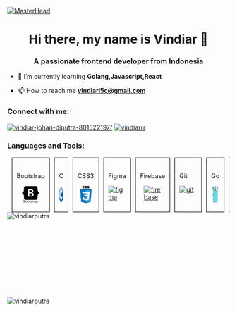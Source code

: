 [![MasterHead](https://i.ibb.co/GCdGNtL/modern-green-coming-soon-Banner-Landscape.gif)](https://github.com/vindiarputra)

<h1 align="center">Hi there, my name is Vindiar 👋</h1>
<h3 align="center">A passionate frontend developer from Indonesia</h3>

- 🌱 I’m currently learning **Golang,Javascript,React**

- 📫 How to reach me **vindiari5c@gmail.com**

<h3 align="left">Connect with me:</h3>
<p align="left">
<a href="https://linkedin.com/in/vindiar-johan-diputra-801522197/" target="blank"><img align="center" src="https://raw.githubusercontent.com/rahuldkjain/github-profile-readme-generator/master/src/images/icons/Social/linked-in-alt.svg" alt="vindiar-johan-diputra-801522197/" height="30" width="40" /></a>
<a href="https://instagram.com/vindiarrr" target="blank"><img align="center" src="https://raw.githubusercontent.com/rahuldkjain/github-profile-readme-generator/master/src/images/icons/Social/instagram.svg" alt="vindiarrr" height="30" width="40" /></a>
</p>
<h3 align="left">Languages and Tools:</h3>
<table style="border-collapse: separate; border-spacing: 10px 0; margin: 0 auto;">
    <tr>
        <td style="padding: 10px; border: 1px solid black;">
            <p>Bootstrap</p>
            <a href="https://getbootstrap.com" target="_blank" rel="noreferrer">
                <img src="https://raw.githubusercontent.com/devicons/devicon/master/icons/bootstrap/bootstrap-plain-wordmark.svg" alt="bootstrap" width="40" height="40" style="display: block; margin: 0 auto;" />
            </a>
        </td>
        <td style="padding: 10px; border: 1px solid black;">
            <p>C</p>
            <a href="https://www.cprogramming.com/" target="_blank" rel="noreferrer">
                <img src="https://raw.githubusercontent.com/devicons/devicon/master/icons/c/c-original.svg" alt="c" width="40" height="40" style="display: block; margin: 0 auto;" />
            </a>
        </td>
        <td style="padding: 10px; border: 1px solid black;">
            <p>CSS3</p>
            <a href="https://www.w3schools.com/css/" target="_blank" rel="noreferrer">
                <img src="https://raw.githubusercontent.com/devicons/devicon/master/icons/css3/css3-original-wordmark.svg" alt="css3" width="40" height="40" style="display: block; margin: 0 auto;" />
            </a>
        </td>
        <td style="padding: 10px; border: 1px solid black;">
            <p>Figma</p>
            <a href="https://www.figma.com/" target="_blank" rel="noreferrer">
                <img src="https://www.vectorlogo.zone/logos/figma/figma-icon.svg" alt="figma" width="40" height="40" style="display: block; margin: 0 auto;" />
            </a>
        </td>
        <td style="padding: 10px; border: 1px solid black;">
            <p>Firebase</p>
            <a href="https://firebase.google.com/" target="_blank" rel="noreferrer">
                <img src="https://www.vectorlogo.zone/logos/firebase/firebase-icon.svg" alt="firebase" width="40" height="40" style="display: block; margin: 0 auto;" />
            </a>
        </td>
        <td style="padding: 10px; border: 1px solid black;">
            <p>Git</p>
            <a href="https://git-scm.com/" target="_blank" rel="noreferrer">
                <img src="https://www.vectorlogo.zone/logos/git-scm/git-scm-icon.svg" alt="git" width="40" height="40" style="display: block; margin: 0 auto;" />
            </a>
        </td>
        <td style="padding: 10px; border: 1px solid black;">
            <p>Go</p>
            <a href="https://golang.org" target="_blank" rel="noreferrer">
                <img src="https://raw.githubusercontent.com/devicons/devicon/master/icons/go/go-original.svg" alt="go" width="40" height="40" style="display: block; margin: 0 auto;" />
            </a>
        </td>
        <td style="padding: 10px; border: 1px solid black;">
            <p>HTML5</p>
            <a href="https://www.w3.org/html/" target="_blank" rel="noreferrer">
                <img src="https://raw.githubusercontent.com/devicons/devicon/master/icons/html5/html5-original-wordmark.svg" alt="html5" width="40" height="40" style="display: block; margin: 0 auto;" />
            </a>
        </td>
        <td style="padding: 10px; border: 1px solid black;">
            <p>JavaScript</p>
            <a href="https://developer.mozilla.org/en-US/docs/Web/JavaScript" target="_blank" rel="noreferrer">
                <img src="https://raw.githubusercontent.com/devicons/devicon/master/icons/javascript/javascript-original.svg" alt="javascript" width="40" height="40" style="display: block; margin: 0 auto;" />
            </a>
        </td>
        <td style="padding: 10px; border: 1px solid black;">
            <p>Materialize</p>
            <a href="https://materializecss.com/" target="_blank" rel="noreferrer">
                <img src="https://raw.githubusercontent.com/prplx/svg-logos/5585531d45d294869c4eaab4d7cf2e9c167710a9/svg/materialize.svg" alt="materialize" width="40" height="40" style="display: block; margin: 0 auto;" />
            </a>
        </td>
        <td style="padding: 10px; border: 1px solid black;">
            <p>NestJS</p>
            <a href="https://nestjs.com/" target="_blank" rel="noreferrer">
                <img src="https://raw.githubusercontent.com/devicons/devicon/master/icons/nestjs/nestjs-plain.svg" alt="nestjs" width="40" height="40" style="display: block; margin: 0 auto;" />
            </a>
        </td>
        <td style="padding: 10px; border: 1px solid black;">
            <p>Next.js</p>
            <a href="https://nextjs.org/" target="_blank" rel="noreferrer">
                <img src="https://cdn.worldvectorlogo.com/logos/nextjs-2.svg" alt="nextjs" width="40" height="40" style="display: block; margin: 0 auto;" />
            </a>
        </td>
        <td style="padding: 10px; border: 1px solid black;">
            <p>Node.js</p>
            <a href="https://nodejs.org" target="_blank" rel="noreferrer">
                <img src="https://raw.githubusercontent.com/devicons/devicon/master/icons/nodejs/nodejs-original-wordmark.svg" alt="nodejs" width="40" height="40" style="display: block; margin: 0 auto;" />
            </a>
        </td>
        <td style="padding: 10px; border: 1px solid black;">
            <p>Oracle</p>
            <a href="https://www.oracle.com/" target="_blank" rel="noreferrer">
                <img src="https://raw.githubusercontent.com/devicons/devicon/master/icons/oracle/oracle-original.svg" alt="oracle" width="40" height="40" style="display: block; margin: 0 auto;" />
            </a>
        </td>
        <td style="padding: 10px; border: 1px solid black;">
            <p>PostgreSQL</p>
            <a href="https://www.postgresql.org" target="_blank" rel="noreferrer">
                <img src="https://raw.githubusercontent.com/devicons/devicon/master/icons/postgresql/postgresql-original-wordmark.svg" alt="postgresql" width="40" height="40" style="display: block; margin: 0 auto;" />
            </a>
        </td>
        <td style="padding: 10px; border: 1px solid black;">
            <p>Postman</p>
            <a href="https://postman.com" target="_blank" rel="noreferrer">
                <img src="https://www.vectorlogo.zone/logos/getpostman/getpostman-icon.svg" alt="postman" width="40" height="40" style="display: block; margin: 0 auto;" />
            </a>
        </td>
        <td style="padding: 10px; border: 1px solid black;">
            <p>Python</p>
            <a href="https://www.python.org" target="_blank" rel="noreferrer">
                <img src="https://raw.githubusercontent.com/devicons/devicon/master/icons/python/python-original.svg" alt="python" width="40" height="40" style="display: block; margin: 0 auto;" />
            </a>
        </td>
        <td style="padding: 10px; border: 1px solid black;">
            <p>React</p>
            <a href="https://reactjs.org/" target="_blank" rel="noreferrer">
                <img src="https://raw.githubusercontent.com/devicons/devicon/master/icons/react/react-original-wordmark.svg" alt="react" width="40" height="40" style="display: block; margin: 0 auto;" />
            </a>
        </td>
        <td style="padding: 10px; border: 1px solid black;">
            <p>Sass</p>
            <a href="https://sass-lang.com" target="_blank" rel="noreferrer">
                <img src="https://raw.githubusercontent.com/devicons/devicon/master/icons/sass/sass-original.svg" alt="sass" width="40" height="40" style="display: block; margin: 0 auto;" />
            </a>
        </td>
        <td style="padding: 10px; border: 1px solid black;">
            <p>Tailwind CSS</p>
            <a href="https://tailwindcss.com/" target="_blank" rel="noreferrer">
                <img src="https://www.vectorlogo.zone/logos/tailwindcss/tailwindcss-icon.svg" alt="tailwind" width="40" height="40" style="display: block; margin: 0 auto;" />
            </a>
        </td>
        <td style="padding: 10px; border: 1px solid black;">
            <p>Vue.js</p>
            <a href="https://vuejs.org/" target="_blank" rel="noreferrer">
                <img src="https://raw.githubusercontent.com/devicons/devicon/master/icons/vuejs/vuejs-original-wordmark.svg" alt="vuejs" width="40" height="40" style="display: block; margin: 0 auto;" />
            </a>
        </td>
    </tr>
</table>
    
<div style="display: inline-block;">
  <img align="left" src="https://github-readme-stats.vercel.app/api?username=vindiarputra&show_icons=true&locale=en&theme=tokyonight" alt="vindiarputra" width="400" height="190" />
</div>

<div style="display: inline-block;">
  <img align="left" src="http://github-profile-summary-cards.vercel.app/api/cards/most-commit-language?username=vindiarputra&theme=tokyonight" alt="vindiarputra" width="400" height="190" />
</div>


